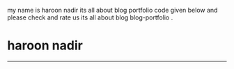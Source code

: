 my name is haroon nadir its all about blog portfolio code given below and please check and rate us its all about blog blog-portfolio . 
<h1> haroon nadir</h1>
<HR>
